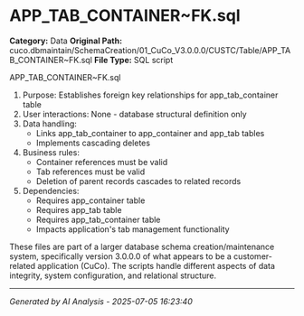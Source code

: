 # APP_TAB_CONTAINER~FK.sql

**Category:** Data
**Original Path:** cuco.dbmaintain/SchemaCreation/01_CuCo_V3.0.0.0/CUSTC/Table/APP_TAB_CONTAINER~FK.sql
**File Type:** SQL script

APP_TAB_CONTAINER~FK.sql
1. Purpose: Establishes foreign key relationships for app_tab_container table
2. User interactions: None - database structural definition only
3. Data handling:
   - Links app_tab_container to app_container and app_tab tables
   - Implements cascading deletes
4. Business rules:
   - Container references must be valid
   - Tab references must be valid
   - Deletion of parent records cascades to related records
5. Dependencies:
   - Requires app_container table
   - Requires app_tab table
   - Requires app_tab_container table
   - Impacts application's tab management functionality

These files are part of a larger database schema creation/maintenance system, specifically version 3.0.0.0 of what appears to be a customer-related application (CuCo). The scripts handle different aspects of data integrity, system configuration, and relational structure.

---
*Generated by AI Analysis - 2025-07-05 16:23:40*
